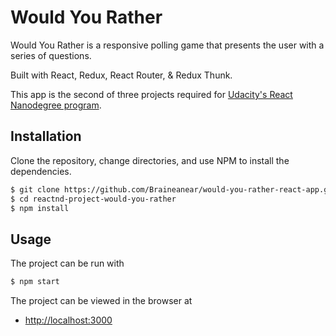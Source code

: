 # Would You Rather

Would You Rather is a responsive polling game that presents the user with a series of questions.

Built with React, Redux, React Router, & Redux Thunk.

This app is the second of three projects required for [Udacity's React Nanodegree program](https://www.udacity.com/course/react-nanodegree--nd019).

## Installation

Clone the repository, change directories, and use NPM to install the dependencies.

```bash
$ git clone https://github.com/Braineanear/would-you-rather-react-app.git
$ cd reactnd-project-would-you-rather
$ npm install
```

## Usage

The project can be run with

```bash
$ npm start
```

The project can be viewed in the browser at

- [http://localhost:3000](http://localhost:3000)
